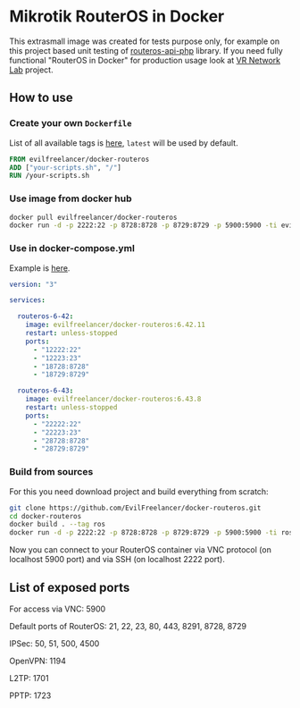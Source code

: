 # Mikrotik RouterOS in Docker

This extrasmall image was created for tests purpose only, for example on
this project based unit testing of [routeros-api-php](https://github.com/EvilFreelancer/routeros-api-php) library.
If you need fully functional "RouterOS in Docker" for production usage
look at [VR Network Lab](https://github.com/plajjan/vrnetlab) project.

## How to use

### Create your own `Dockerfile`

List of all available tags is [here](https://hub.docker.com/r/evilfreelancer/docker-routeros/tags/),
`latest` will be used by default.

```dockerfile
FROM evilfreelancer/docker-routeros
ADD ["your-scripts.sh", "/"]
RUN /your-scripts.sh
```

### Use image from docker hub

```bash
docker pull evilfreelancer/docker-routeros
docker run -d -p 2222:22 -p 8728:8728 -p 8729:8729 -p 5900:5900 -ti evilfreelancer/docker-routeros
```

### Use in docker-compose.yml

Example is [here](docker-compose.yml).

```yml
version: "3"

services:

  routeros-6-42:
    image: evilfreelancer/docker-routeros:6.42.11
    restart: unless-stopped
    ports:
      - "12222:22"
      - "12223:23"
      - "18728:8728"
      - "18729:8729"

  routeros-6-43:
    image: evilfreelancer/docker-routeros:6.43.8
    restart: unless-stopped
    ports:
      - "22222:22"
      - "22223:23"
      - "28728:8728"
      - "28729:8729"

```

### Build from sources

For this you need download project and build everything from scratch:

```bash
git clone https://github.com/EvilFreelancer/docker-routeros.git
cd docker-routeros
docker build . --tag ros
docker run -d -p 2222:22 -p 8728:8728 -p 8729:8729 -p 5900:5900 -ti ros
```

Now you can connect to your RouterOS container via VNC protocol
(on localhost 5900 port) and via SSH (on localhost 2222 port).

## List of exposed ports

For access via VNC: 5900

Default ports of RouterOS: 21, 22, 23, 80, 443, 8291, 8728, 8729

IPSec: 50, 51, 500, 4500

OpenVPN: 1194

L2TP: 1701

PPTP: 1723
